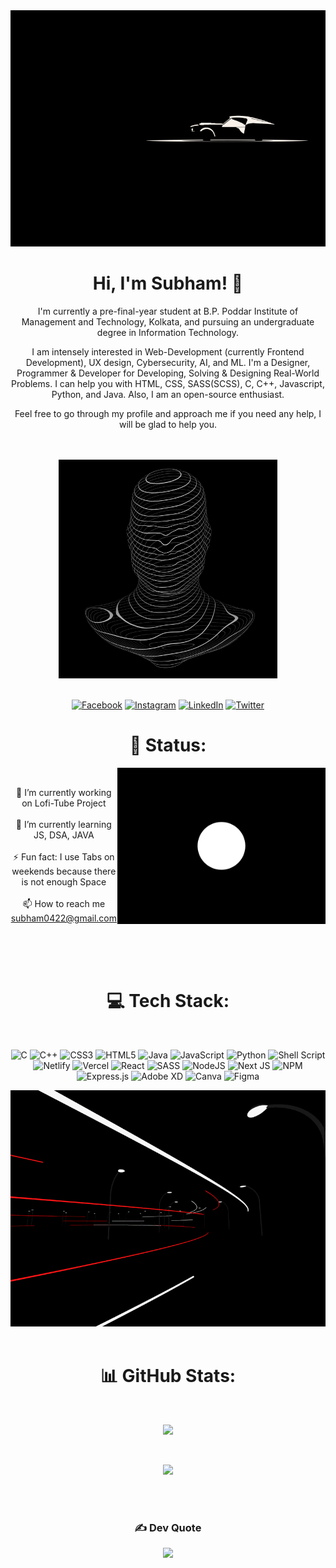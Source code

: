  <div align="center">
 <img src="https://github.com/subham-04/subham-04/blob/main/image_processing20200722-16369-1r6wfg9.gif"  />
</div>


<div align="center">
 
# Hi, I'm Subham! 👋
 
  I'm currently a pre-final-year student at B.P. Poddar Institute of Management and Technology, Kolkata, and pursuing an undergraduate degree in Information Technology.

I am intensely interested in Web-Development (currently Frontend Development), UX design, Cybersecurity, AI, and ML. I'm a Designer, Programmer & Developer for Developing, Solving & Designing Real-World Problems. I can help you with HTML, CSS, SASS(SCSS), C, C++, Javascript, Python, and Java. Also, I am an open-source enthusiast.

Feel free to go through my profile and approach me if you need any help, I will be glad to help you.

<br>
<br>
 
<div align="center">



 <img src="https://github.com/subham-04/subham-04/blob/main/f54b89ee29fef7a07a360250edaae3d1.gif" height="350" />
 
 
 <br>
 <br>

 
 [![Facebook](https://img.shields.io/badge/Facebook-%231877F2.svg?logo=Facebook&logoColor=white)](https://facebook.com/subham.bhadra.1276487) [![Instagram](https://img.shields.io/badge/Instagram-%23E4405F.svg?logo=Instagram&logoColor=white)](https://instagram.com/subham0422) [![LinkedIn](https://img.shields.io/badge/LinkedIn-%230077B5.svg?logo=linkedin&logoColor=white)](https://linkedin.com/in/subham-bhadra-54b8921b2) [![Twitter](https://img.shields.io/badge/Twitter-%231DA1F2.svg?logo=Twitter&logoColor=white)](https://twitter.com/subham0422) 


</div>
 
<div>



# 💫 Status:

<img src="https://github.com/subham-04/subham-04/blob/main/3f76e06de27c832f46cbcd209326890b.gif" align="right" height="250" />
  
  
 <br>
 
🔭 I’m currently working on Lofi-Tube Project<br><br>🚀 I’m currently learning JS, DSA, JAVA<br><br>⚡ Fun fact: I use Tabs on weekends because there is not enough Space<br><br>📫 How to reach me subham0422@gmail.com

<br>



<br>


<br>

# 💻 Tech Stack:

<br>

<div align="center">


![C](https://img.shields.io/badge/c-%2300599C.svg?style=for-the-badge&logo=c&logoColor=white) ![C++](https://img.shields.io/badge/c++-%2300599C.svg?style=for-the-badge&logo=c%2B%2B&logoColor=white) ![CSS3](https://img.shields.io/badge/css3-%231572B6.svg?style=for-the-badge&logo=css3&logoColor=white) ![HTML5](https://img.shields.io/badge/html5-%23E34F26.svg?style=for-the-badge&logo=html5&logoColor=white) ![Java](https://img.shields.io/badge/java-%23ED8B00.svg?style=for-the-badge&logo=java&logoColor=white) ![JavaScript](https://img.shields.io/badge/javascript-%23323330.svg?style=for-the-badge&logo=javascript&logoColor=%23F7DF1E) ![Python](https://img.shields.io/badge/python-3670A0?style=for-the-badge&logo=python&logoColor=ffdd54) ![Shell Script](https://img.shields.io/badge/shell_script-%23121011.svg?style=for-the-badge&logo=gnu-bash&logoColor=white) ![Netlify](https://img.shields.io/badge/netlify-%23000000.svg?style=for-the-badge&logo=netlify&logoColor=#00C7B7) ![Vercel](https://img.shields.io/badge/vercel-%23000000.svg?style=for-the-badge&logo=vercel&logoColor=white) ![React](https://img.shields.io/badge/react-%2320232a.svg?style=for-the-badge&logo=react&logoColor=%2361DAFB) ![SASS](https://img.shields.io/badge/SASS-hotpink.svg?style=for-the-badge&logo=SASS&logoColor=white) ![NodeJS](https://img.shields.io/badge/node.js-6DA55F?style=for-the-badge&logo=node.js&logoColor=white) ![Next JS](https://img.shields.io/badge/Next-black?style=for-the-badge&logo=next.js&logoColor=white) ![NPM](https://img.shields.io/badge/NPM-%23000000.svg?style=for-the-badge&logo=npm&logoColor=white) ![Express.js](https://img.shields.io/badge/express.js-%23404d59.svg?style=for-the-badge&logo=express&logoColor=%2361DAFB) ![Adobe XD](https://img.shields.io/badge/Adobe%20XD-470137?style=for-the-badge&logo=Adobe%20XD&logoColor=#FF61F6) ![Canva](https://img.shields.io/badge/Canva-%2300C4CC.svg?style=for-the-badge&logo=Canva&logoColor=white) 	![Figma](https://img.shields.io/badge/figma-%23F24E1E.svg?style=for-the-badge&logo=figma&logoColor=white)
 
<img src="https://github.com/subham-04/subham-04/blob/main/15629971e40c0f5c4d43af9f892db706.gif" />
 

</div>

<br>

# 📊 GitHub Stats:
<br>
<div align="center">
 
![](https://github-readme-stats.vercel.app/api?username=subham-04&theme=highcontrast&hide_border=false&include_all_commits=false&count_private=true)<br/>

<br>

![](https://github-readme-streak-stats.herokuapp.com/?user=subham-04&theme=highcontrast&hide_border=false)<br/>

 </div>
 
<br>

<br>


### ✍️ Dev Quote

<div align="center">
 
![](https://quotes-github-readme.vercel.app/api?type=horizontal&theme=dark)

</div>

